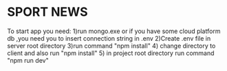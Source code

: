 # SPORT NEWS

To start app you need:
  1)run mongo.exe or if you have some cloud platform db ,you need you to insert
  connection string in .env
  2)Create .env file in server root directory
  3)run command "npm install"
  4) change directory to client and also run "npm install"
  5) in project root directory run command "npm run dev"